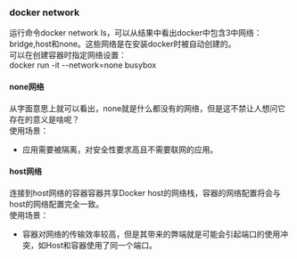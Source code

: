 ### docker network
运行命令docker network ls，可以从结果中看出docker中包含3中网络：bridge,host和none。这些网络是在安装docker时被自动创建的。</br>
可以在创建容器时指定网络设置：</br>
docker run -it --network=none busybox

#### none网络
从字面意思上就可以看出，none就是什么都没有的网络，但是这不禁让人想问它存在的意义是啥呢？</br>
使用场景：
* 应用需要被隔离，对安全性要求高且不需要联网的应用。

#### host网络
连接到host网络的容器容器共享Docker host的网络栈，容器的网络配置将会与host的网络配置完全一致。</br>
使用场景：
* 容器对网络的传输效率较高，但是其带来的弊端就是可能会引起端口的使用冲突，如Host和容器使用了同一个端口。

